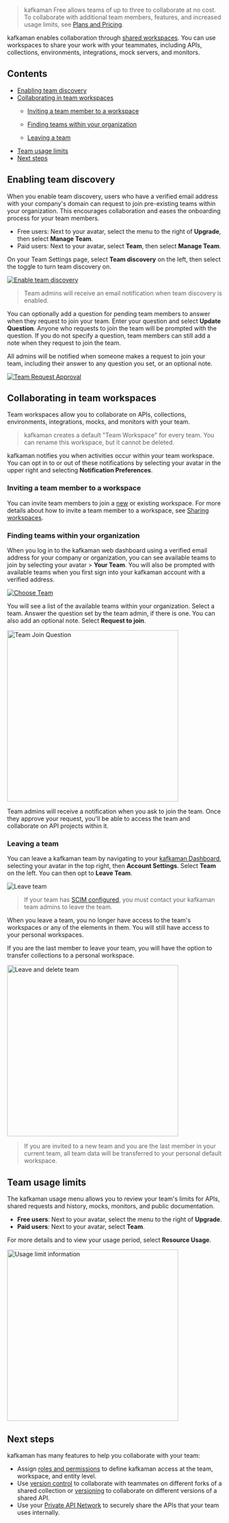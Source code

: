 
> kafkaman Free allows teams of up to three to collaborate at no cost. To collaborate with additional team members, features, and increased usage limits, see [Plans and Pricing](https://www.kafkaman.com/pricing/).

kafkaman enables collaboration through [shared workspaces](/docs/collaborating-in-kafkaman/using-workspaces/creating-workspaces/). You can use workspaces to share your work with your teammates, including APIs, collections, environments, integrations, mock servers, and monitors.

## Contents

* [Enabling team discovery](#enabling-team-discovery)
* [Collaborating in team workspaces](#collaborating-in-team-workspaces)
    * [Inviting a team member to a workspace](#inviting-a-team-member-to-a-workspace)

    * [Finding teams within your organization](#finding-teams-within-your-organization)

    * [Leaving a team](#leaving-a-team)
* [Team usage limits](#team-usage-limits)
* [Next steps](#next-steps)

## Enabling team discovery

When you enable team discovery, users who have a verified email address with your company's domain can request to join pre-existing teams within your organization. This encourages collaboration and eases the onboarding process for your team members.

* Free users: Next to your avatar, select the menu to the right of **Upgrade**, then select **Manage Team**.
* Paid users: Next to your avatar, select **Team**, then select **Manage Team**.

On your Team Settings page, select **Team discovery** on the left, then select the toggle to turn team discovery on.

[![Enable team discovery](https://assets.kafkaman.com/kafkaman-docs/team-discovery-enable-v9.7.0.jpg)](https://assets.kafkaman.com/kafkaman-docs/team-discovery-enable-v9.7.0.jpg)

> Team admins will receive an email notification when team discovery is enabled.

You can optionally add a question for pending team members to answer when they request to join your team. Enter your question and select **Update Question**. Anyone who requests to join the team will be prompted with the question. If you do not specify a question, team members can still add a note when they request to join the team.

All admins will be notified when someone makes a request to join your team, including their answer to any question you set, or an optional note.

[![Team Request Approval](https://assets.kafkaman.com/kafkaman-docs/admin-team-join-requests-v9.7.0.jpg)](https://assets.kafkaman.com/kafkaman-docs/admin-team-join-requests-v9.7.0.jpg)

## Collaborating in team workspaces

Team workspaces allow you to collaborate on APIs, collections, environments, integrations, mocks, and monitors with your team.

> kafkaman creates a default "Team Workspace" for every team. You can rename this workspace, but it cannot be deleted.

kafkaman notifies you when activities occur within your team workspace. You can opt in to or out of these notifications by selecting your avatar in the upper right and selecting **Notification Preferences**.

### Inviting a team member to a workspace

You can invite team members to join a [new](/docs/collaborating-in-kafkaman/using-workspaces/creating-workspaces/) or existing workspace. For more details about how to invite a team member to a workspace, see [Sharing workspaces](/docs/collaborating-in-kafkaman/using-workspaces/managing-workspaces/#sharing-workspaces).

### Finding teams within your organization

When you log in to the kafkaman web dashboard using a verified email address for your company or organization, you can see available teams to join by selecting your avatar > **Your Team**. You will also be prompted with available teams when you first sign into your kafkaman account with a verified address.

[![Choose Team](https://assets.kafkaman.com/kafkaman-docs/join-team-from-list.jpg)](https://assets.kafkaman.com/kafkaman-docs/join-team-from-list.jpg)

You will see a list of the available teams within your organization. Select a team. Answer the question set by the team admin, if there is one. You can also add an optional note. Select **Request to join**.

<img alt="Team Join Question" src="https://assets.kafkaman.com/kafkaman-docs/team-join-question-v9.7.0.jpg" width="400px"/>

Team admins will receive a notification when you ask to join the team. Once they approve your request, you'll be able to access the team and collaborate on API projects within it.

### Leaving a team

You can leave a kafkaman team by navigating to your [kafkaman Dashboard](https://go.kafkaman.co/home), selecting your avatar in the top right, then **Account Settings**. Select **Team** on the left. You can then opt to **Leave Team**.

<img src="https://assets.kafkaman.com/kafkaman-docs/leave-team-v9.1.jpg" alt="Leave team"/>

> If your team has [SCIM configured](/docs/administration/scim-provisioning/scim-provisioning-overview/), you must contact your kafkaman team admins to leave the team.

When you leave a team, you no longer have access to the team's workspaces or any of the elements in them. You will still have access to your personal workspaces.

If you are the last member to leave your team, you will have the option to transfer collections to a personal workspace.

<img src="https://assets.kafkaman.com/kafkaman-docs/leave-and-delete-team.jpg" alt="Leave and delete team" width="400px"/>

> If you are invited to a new team and you are the last member in your current team, all team data will be transferred to your personal default workspace.

## Team usage limits

The kafkaman usage menu allows you to review your team's limits for APIs, shared requests and history, mocks, monitors, and public documentation.

* **Free users**: Next to your avatar, select the menu to the right of **Upgrade**.
* **Paid users**: Next to your avatar, select **Team**.

For more details and to view your usage period, select **Resource Usage**.

<img src="https://assets.kafkaman.com/kafkaman-docs/team-resource-limits-v9.7.0.jpg" alt="Usage limit information" width="400px"/>

## Next steps

kafkaman has many features to help you collaborate with your team:

* Assign [roles and permissions](/docs/collaborating-in-kafkaman/roles-and-permissions/) to define kafkaman access at the team, workspace, and entity level.
* Use [version control](/docs/collaborating-in-kafkaman/version-control-for-collections/) to collaborate with teammates on different forks of a shared collection or [versioning](/docs/designing-and-developing-your-api/versioning-an-api/) to collaborate on different versions of a shared API.
* Use your [Private API Network](/docs/collaborating-in-kafkaman/adding-private-network/) to securely share the APIs that your team uses internally.
